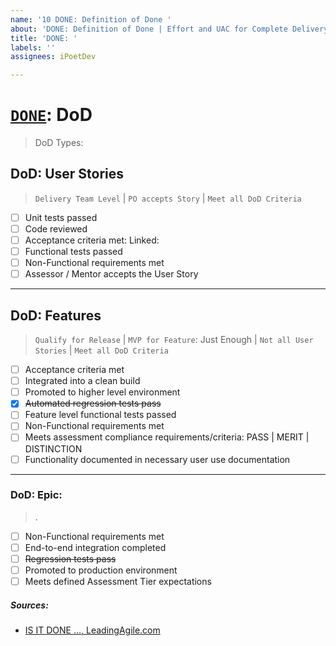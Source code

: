 ```yaml
---
name: '10 DONE: Definition of Done '
about: 'DONE: Definition of Done | Effort and UAC for Complete Delivery'
title: 'DONE: '
labels: ''
assignees: iPoetDev

---
```


# **[`DONE`]()**: DoD

> DoD Types:

## DoD: User Stories

> `Delivery Team Level` | `PO accepts Story` | `Meet all DoD Criteria`

-   [ ] Unit tests passed
-   [ ] Code reviewed
-   [ ] Acceptance criteria met: Linked:
-   [ ] Functional tests passed
-   [ ] Non-Functional requirements met
-   [ ] Assessor / Mentor accepts the User Story

---

## DoD: Features

> `Qualify for Release` | `MVP for Feature`: Just Enough | `Not all User Stories` | `Meet all DoD Criteria`

-   [ ] Acceptance criteria met
-   [ ] Integrated into a clean build
-   [ ] Promoted to higher level environment
-   [x] ~~Automated regression tests pass~~
-   [ ] Feature level functional tests passed
-   [ ] Non-Functional requirements met
-   [ ] Meets assessment compliance requirements/criteria: PASS | MERIT | DISTINCTION
-   [ ] Functionality documented in necessary user use documentation

---

### DoD: Epic:

> .

-   [ ] Non-Functional requirements met
-   [ ] End-to-end integration completed
-   [ ] ~~Regression tests pass~~
-   [ ] Promoted to production environment
-   [ ] Meets defined Assessment Tier expectations

##### Sources:

-   [IS IT DONE ..., LeadingAgile.com](https://www.leadingagile.com/2017/02/definition-of-done)
